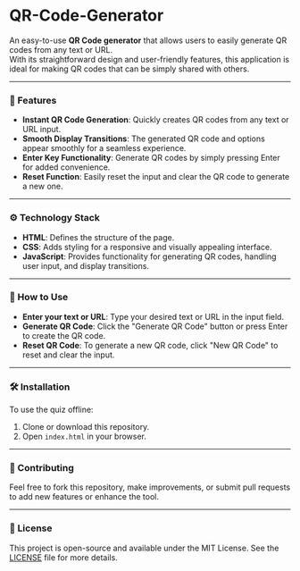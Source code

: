 # QR-Code-Generator

An easy-to-use **QR Code generator** that allows users to easily generate QR codes from any text or URL.  
With its straightforward design and user-friendly features, this application is ideal for making QR codes that can be simply shared with others.

---

### 🌟 Features

- **Instant QR Code Generation**: Quickly creates QR codes from any text or URL input.
- **Smooth Display Transitions**: The generated QR code and options appear smoothly for a seamless experience.
- **Enter Key Functionality**: Generate QR codes by simply pressing Enter for added convenience.
- **Reset Function**: Easily reset the input and clear the QR code to generate a new one.

---

### ⚙️ Technology Stack

- **HTML**: Defines the structure of the page.
- **CSS**: Adds styling for a responsive and visually appealing interface.
- **JavaScript**: Provides functionality for generating QR codes, handling user input, and display transitions.

---

### 🚀 How to Use

- **Enter your text or URL**: Type your desired text or URL in the input field.
- **Generate QR Code**: Click the "Generate QR Code" button or press Enter to create the QR code.
- **Reset QR Code**: To generate a new QR code, click "New QR Code" to reset and clear the input.

---

### 🛠️ Installation

To use the quiz offline:

1. Clone or download this repository.
2. Open `index.html` in your browser.

---

### 🤝 Contributing

Feel free to fork this repository, make improvements, or submit pull requests to add new features or enhance the tool.

---

### 📄 License

This project is open-source and available under the MIT License. See the [LICENSE](LICENSE) file for more details.
